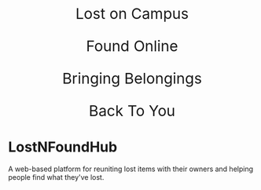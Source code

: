 <p align="center" style="font-size: 30px"> Lost on Campus </p>
<p align="center" style="font-size: 30px"> Found Online </p>
<p align="center" style="font-size: 30px"> Bringing Belongings </p>
<p align="center" style="font-size: 30px"> Back To You </p>

# LostNFoundHub
A web-based platform for reuniting lost items with their owners and helping people find what they've lost.
